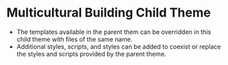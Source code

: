 Multicultural Building Child Theme
===============================



* The templates available in the parent them can be overridden in this child theme with files of the same name.
* Additional styles, scripts, and styles can be added to coexist or replace the styles and scripts provided by the parent theme.
